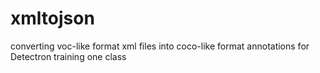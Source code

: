 # xmltojson
converting voc-like format xml files into coco-like format annotations for Detectron training one class
